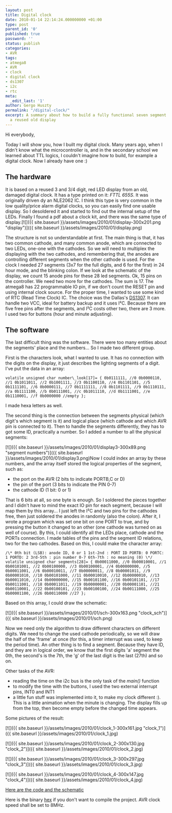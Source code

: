 ```yaml
---
layout: post
title: Digital clock
date: 2010-01-14 22:14:24.000000000 +01:00
type: post
parent_id: '0'
published: true
password: ''
status: publish
categories:
- AVR
tags:
- atmega8
- AVR
- clock
- digital clock
- ds1307
- i2c
- rtc
meta:
  _edit_last: '1'
author: Gergo Huszty
permalink: "/digital-clock/"
excerpt: A summary about how to build a fully functional seven segment LED clock from
  a reused old display
---
```

Hi everybody,

Today I will show you, how I built my digital clock. Many years ago, when I didn't know what the microcontroller is, and in the secondary school we learned about TTL logics, I couldn't imagine how to build, for example a digital clock. Now I already have one :)

<!--more-->

## The hardware

It is based on a reused 3 and 3/4 digit, red LED display from an old, damaged digital clock. It has a type printed on it: _FTTL 655S_. It was originally driven dy an NLE2062 IC. I think this type is very common in the low quality/price alarm digital clocks, so you can easily find one usable display. So I desoldered it and started to find out the internal setup of the LEDs. Finally I found a pdf about a clock kit, and there was the same type of display.[![]({{ site.baseurl }}/assets/images/2010/01/display-300x201.png "display")]({{ site.baseurl }}/assets/images/2010/01/display.png)

The structure is not so understandable at first. The main thing is that, it has two common cathode, and many common anode, which are connected to two LEDs, one-one with the cathodes. So we will need to multiplex the displaying with the two cathodes, and remembering that, the anodes are controlling different segments when the other cathode is used. For the clock I needed 27 segments (3x7 for the full digits, and 6 for the first) in 24 hour mode, and the blinking colon. If we look at the schematic of the display, we count 15 anode pins for these 28 led segments. Ok, 15 pins on the controller. We need two more for the cathodes. The sum is 17. The atmega8 has 22 programmable IO pin, if we don't count the RESET pin and using internal clock source. For the proper time, I wanted to use some kind of RTC (Read Time Clock) IC. The choice was the Dallas's [DS1307](http://www.foxdelta.com/products/wx1/DS1307.pdf). It can handle two VCC, ideal for battery backup and it uses I²C. Because there are five free pins after the segments, and I²C costs other two, there are 3 more. I used two for buttons (hour and minute adjusting).

## The software

The last difficult thing was the software. There were too many entities about the segments' place and the numbers... So I made two different group.

First is the characters look, what I wanted to use. It has no connection with the digits on the display, it just describes the lighting segments of a digit. I've put the data in an array:

```
volatile unsigned char number\_look[17]= { 0b0111111, //0 0b0000110, //1 0b1011011, //2 0b1001111, //3 0b1100110, //4 0b1101101, //5 0b1111101, //6 0b0000111, //7 0b1111111, //8 0b1101111, //9 0b1110111, //a 0b1111100, //b 0b0111001, //c 0b1011110, //d 0b1111001, //e 0b1110001, //f 0b0000000 //empty };
```

I made hexa letters as well.

The second thing is the connection between the segments physical (which digit's which segment is it) and logical place (which cathode and which AVR pin is connected to it). Then to handle the segments differently, they has to got some ID, practically a number. So I added a number to all the physical segments:

[![]({{ site.baseurl }}/assets/images/2010/01/display3-300x89.png "segment numbers")]({{ site.baseurl }}/assets/images/2010/01/display3.png)Now I could index an array by these numbers, and the array itself stored the logical properties of the segment, such as:

- the port on the AVR (2 bits to indicate PORTB,C or D)
- the pin of the port (3 bits to indicate the PIN 0-7)
- the cathode ID (1 bit: 0 or 1)

That is 6 bits at all, so one byte is enough. So I soldered the pieces together and I didn't have to mind the exact IO pin for each segment, because I will map them by this array... I just left the I²C and two pins for the cathodes free, then just soldered the anodes in randomly (also the colon). After it, I wrote a program which was set one bit on one PORT to true, and by pressing the button it changed to an other (one cathode was turned on as well of course). By this, I could identify all the LEDs place, cathode and the PORTs connection. I made tables of the pins and the segment ID relations, two for the two cathodes. Based on this, I could make the character array:

```
/\* 0th bit (LSB): anode ID, 0 or 1 1st-2nd : PORT ID PORTB: 0 PORTC: 1 PORTD: 2 3rd-5th : pin number 0-7 6th-7th : no meaning (0) \*/ volatile unsigned char segments[28]= { 0b00011000, //0 0b00010001, //1 0b00101001, //2 0b00100000, //3 0b00100001, //4 0b00000000, //5 0b00011001, //6 0b00010011, //7 0b00000011, //8 0b00001011, //9 0b00001010, //10 0b00101000, //11 0b00010010, //12 0b00000010, //13 0b00011010, //14 0b00000000, //15 0b00101100, //16 0b00101101, //17 0b00111001, //18 0b00011011, //19 0b00000001, //20 0b00001101, //21 0b00110001, //22 0b00100101, //23 0b00100100, //24 0b00111000, //25 0b00001100, //26 0b00110000 //27 };
```

Based on this array, I could draw the schematic:

[![]({{ site.baseurl }}/assets/images/2010/01/sch-300x163.png "clock\_sch")]({{ site.baseurl }}/assets/images/2010/01/sch.png)

Now we need only the algorithm to draw different characters on different digits. We need to change the used cathode periodically, so we will draw the half of the 'frame' at once (for this, a timer interrupt was used, to keep the period time). An other thing is to find a segment. Because they have ID, and they are in logical order, we know that the first digits 'a' segment the 0th, the second's is the 7th, the 'g' of the last digit is the last (27th) and so on.

Other tasks of the AVR:

- reading the time on the i2c bus is the only task of the _main()_ function
- to modify the time with the buttons, I used the two external interrupt pins, INT0 and INT1
- a little fun stuff was implemented into it, to make my clock different :). This is a little animation when the minute is changing. The display fills up from the top, then become empty before the changed time appears.

Some pictures of the result:

[![]({{ site.baseurl }}/assets/images/2010/01/clock_1-300x161.jpg "clock\_1")]({{ site.baseurl }}/assets/images/2010/01/clock_1.jpg)

[![]({{ site.baseurl }}/assets/images/2010/01/clock_2-300x130.jpg "clock\_2")]({{ site.baseurl }}/assets/images/2010/01/clock_2.jpg)

[![]({{ site.baseurl }}/assets/images/2010/01/clock_3-300x297.jpg "clock\_3")]({{ site.baseurl }}/assets/images/2010/01/clock_3.jpg)

[![]({{ site.baseurl }}/assets/images/2010/01/clock_4-300x147.jpg "clock\_4")]({{ site.baseurl }}/assets/images/2010/01/clock_4.jpg)

[Here are the code and the schematic](https://libesz.digitaltrip.hu/downloads/clock.zip)

Here is the binary [hex](https://libesz.digitaltrip.hu/wp-content/uploads/clock_hex.zip) if you don't want to compile the project. AVR clock speed shall be set to 8MHz.

